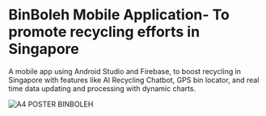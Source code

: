 # BinBoleh Mobile Application- To promote recycling efforts in Singapore
A mobile app using Android Studio and Firebase, to boost recycling in Singapore with features like AI Recycling Chatbot, GPS bin locator, and real time data updating and processing with dynamic charts. 

![A4 POSTER BINBOLEH](https://github.com/hetavi4/BinBoleh_App/assets/162284697/cf1c0ec4-2798-4fc1-8f1e-f43b0e05c0ae)
